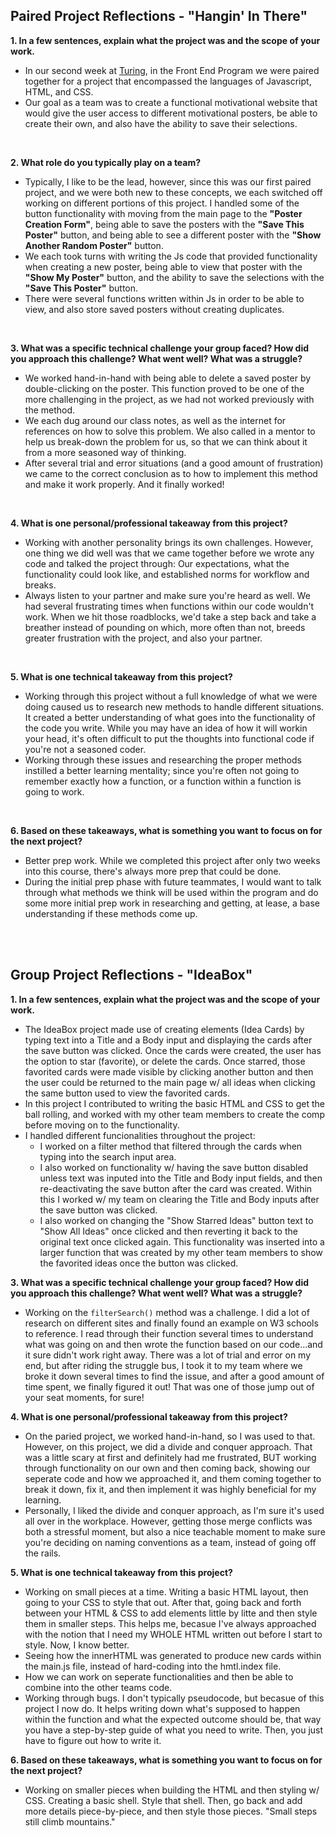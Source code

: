 ## Paired Project Reflections - "Hangin' In There"

**1. In a few sentences, explain what the project was and the scope of your work.**

* In our second week at [Turing](https://turing.edu/), in the Front End Program we were paired together for a project that encompassed the languages of  Javascript, HTML, and CSS.
* Our goal as a team was to create a functional motivational website that would give the user access to different motivational posters,   be able to create their own, and also have the ability to save their selections.
<br>

**2. What role do you typically play on a team?**

* Typically, I like to be the lead, however, since this was our first paired project, and we were both new to these concepts, we each switched off working on different portions of this project. I handled some of the button functionality with moving from the main page to the **"Poster Creation Form"**, being able to save the posters with the **"Save This Poster"** button, and being able to see a different poster with the **"Show Another Random Poster"** button.
* We each took turns with writing the Js code that provided functionality when creating a new poster, being able to view that poster with the **"Show My Poster"** button, and the ability to save the selections with the **"Save This Poster"** button.  
* There were several functions written within Js in order to be able to view, and also store saved posters without creating duplicates.
<br>

**3. What was a specific technical challenge your group faced? How did you approach this challenge? What went well? What was a struggle?**

* We worked hand-in-hand with being able to delete a saved poster by double-clicking on the poster. This function proved to be one of the more challenging in the project, as we had not worked previously with the method.
* We each dug around our class notes, as well as the internet for references on how to solve this problem. We also called in a mentor to help us break-down the problem for us, so that we can think about it from a more seasoned way of thinking.
* After several trial and error situations (and a good amount of frustration) we came to the correct conclusion as to how to implement this method and make it work properly. And it finally worked!
<br>

**4. What is one personal/professional takeaway from this project?**

* Working with another personality brings its own challenges. However, one thing we did well was that we came together before we wrote any code and talked the project through: Our expectations, what the functionality could look like, and established norms for workflow and breaks.
* Always listen to your partner and make sure you're heard as well. We had several frustrating times when functions within our code wouldn't work. When we hit those roadblocks, we'd take a step back and take a breather instead of pounding on which, more often than not, breeds greater frustration with the project, and also your partner.
<br>

**5. What is one technical takeaway from this project?**

* Working through this project without a full knowledge of what we were doing caused us to research new methods to handle different situations. It created a better understanding of what goes into the functionality of the code you write. While you may have an idea of how it will workin your head, it's often difficult to put the thoughts into functional code if you're not a seasoned coder.
* Working through these issues and researching the proper methods instilled a better learning mentality; since you're often not going to remember exactly how a function, or a function within a function is going to work.
<br>

**6. Based on these takeaways, what is something you want to focus on for the next project?**

* Better prep work. While we completed this project after only two weeks into this course, there's always more prep that could be done.
* During the initial prep phase with future teammates, I would want to talk through what methods we think will be used within the program and do some more initial prep work in researching and getting, at lease, a base understanding if these methods come up. 

<br>
<br>

## Group Project Reflections - "IdeaBox"

**1. In a few sentences, explain what the project was and the scope of your work.**

* The IdeaBox project made use of creating elements (Idea Cards) by typing text into a Title and a Body input and displaying the cards after the save button was clicked. Once the cards were created, the user has the option to star (favorite), or delete the cards. Once starred, those favorited cards were made visible by clicking another button and then the user could be returned to the main page w/ all ideas when clicking the same button used to view the favorited cards.
* In this project I contributed to writing the basic HTML and CSS to get the ball rolling, and worked with my other team members to create the comp before moving on to the functionality. 
* I handled different funcionalities throughout the project: 
    - I worked on a filter method that filtered through the cards when typing into the search input area. 
    - I also worked on functionality w/ having the save button disabled unless text was inputed into the Title and Body input fields, and then re-deactivating the save button after the card was created. Within this I worked w/ my team on clearing the Title and Body inputs after the save button was clicked.
    - I also worked on changing the "Show Starred Ideas" button text to "Show All Ideas" once clicked and then reverting it back to the original text once clicked again. This functionality was inserted into a larger function that was created by my other team members to show the favorited ideas once the button was clicked. 

**3. What was a specific technical challenge your group faced? How did you approach this challenge? What went well? What was a struggle?**

* Working on the `filterSearch()` method was a challenge. I did a lot of research on different sites and finally found an example on W3 schools to reference. I read through their function several times to understand what was going on and then wrote the function based on our code...and it sure didn't work right away. There was a lot of trial and error on my end, but after riding the struggle bus, I took it to my team where we broke it down several times to find the issue, and after a good amount of time spent, we finally figured it out! That was one of those jump out of your seat moments, for sure!

**4. What is one personal/professional takeaway from this project?**

* On the paried project, we worked hand-in-hand, so I was used to that. However, on this project, we did a divide and conquer approach. That was a little scary at first and definitely had me frustrated, BUT working through functionality on our own and then coming back, showing our seperate code and how we approached it, and them coming together to break it down, fix it, and then implement it was highly beneficial for my learning. 
* Personally, I liked the divide and conquer approach, as I'm sure it's used all over in the workplace. However, getting those merge conflicts was both a stressful moment, but also a nice teachable moment to make sure you're deciding on naming conventions as a team, instead of going off the rails.

**5. What is one technical takeaway from this project?**

* Working on small pieces at a time. Writing a basic HTML layout, then going to your CSS to style that out. After that, going back and forth between your HTML & CSS to add elements little by litte and then style them in smaller steps. This helps me, becasue I've always approached with the notion that I need my WHOLE HTML written out before I start to style. Now, I know better.
* Seeing how the innerHTML was generated to produce new cards within the main.js file, instead of hard-coding into the hmtl.index file. 
* How we can work on seperate functionalities and then be able to combine into the other teams code.
* Working through bugs. I don't typically pseudocode, but becasue of this project I now do. It helps writing down what's supposed to happen within the function and what the expected outcome should be, that way you have a step-by-step guide of what you need to write. Then, you just have to figure out how to write it.

**6. Based on these takeaways, what is something you want to focus on for the next project?**

* Working on smaller pieces when building the HTML and then styling w/ CSS. Creating a basic shell. Style that shell. Then, go back and add more details piece-by-piece, and then style those pieces. "Small steps still climb mountains."